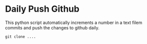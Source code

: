 # Daily Push Github

This python script automatically increments a number in a text filem commits and push the changes to github daily.

```
git clone ....
```
